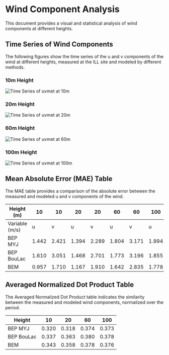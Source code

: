 # Wind Component Analysis

This document provides a visual and statistical analysis of wind components at different heights.

## Time Series of Wind Components

The following figures show the time series of the u and v components of the wind at different heights, measured at the ILL site and modeled by different methods.

### 10m Height
![Time Series of uvmet at 10m](/pics/ILL_comp_10m.png)

### 20m Height
![Time Series of uvmet at 20m](/pics/ILL_comp_20m.png)

### 60m Height
![Time Series of uvmet at 60m](/pics/ILL_comp_60m.png)

### 100m Height
![Time Series of uvmet at 100m](/pics/ILL_comp_100m.png)

## Mean Absolute Error (MAE) Table

The MAE table provides a comparison of the absolute error between the measured and modeled u and v components of the wind.


| Height (m)     | 10     | 10     | 20     | 20     | 60     | 60     | 100    | 100    |
|----------------|--------|--------|--------|--------|--------|--------|--------|--------|
| Variable (m/s) | u      | v      | u      | v      | u      | v      | u      | v      |
| BEP MYJ        | 1.442  | 2.421  | 1.394  | 2.289  | 1.804  | 3.171  | 1.994  | 3.295  |
| BEP BouLac     | 1.610  | 3.051  | 1.468  | 2.701  | 1.773  | 3.196  | 1.855  | 3.222  |
| BEM            | 0.957  | 1.710  | 1.167  | 1.910  | 1.642  | 2.835  | 1.778  | 2.943  |


## Averaged Normalized Dot Product Table

The Averaged Normalized Dot Product table indicates the similarity between the measured and modeled wind components, normalized over the period.

| Height | 10    | 20    | 60    | 100   |
|--------|-------|-------|-------|-------|
| BEP MYJ| 0.320 | 0.318 | 0.374 | 0.373 |
| BEP BouLac | 0.337 | 0.363 | 0.380 | 0.378 |
| BEM    | 0.343 | 0.358 | 0.378 | 0.376 |
